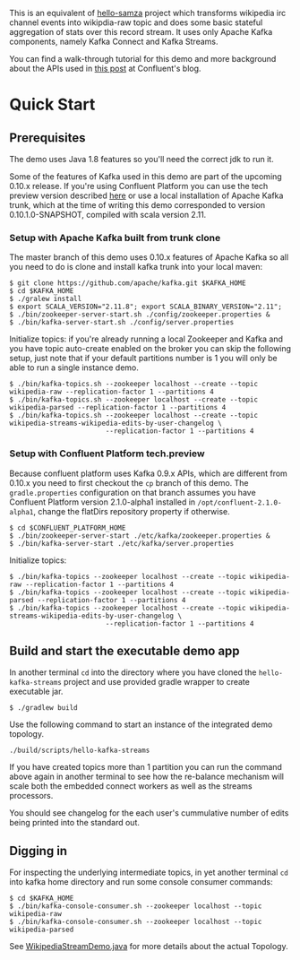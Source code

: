 This is an equivalent of [hello-samza](https://samza.apache.org/startup/hello-samza/0.10/) project which transforms wikipedia irc channel events into wikipdia-raw topic and does some basic stateful aggregation of stats over this record stream. It uses only Apache Kafka components, namely Kafka Connect and Kafka Streams. 

You can find a walk-through tutorial for this demo and more background about the APIs used in [this  post](http://www.confluent.io/blog/hello-world-kafka-connect-kafka-streams) at Confluent's blog. 
 
# Quick Start

## Prerequisites

The demo uses Java 1.8 features so you'll need the correct jdk to run it.

Some of the features of Kafka used in this demo are part of the upcoming 0.10.x release. If you're using Confluent Platform
you can use the tech preview version described [here](http://www.confluent.io/developer#streamspreview) or use a local 
installation of Apache Kafka trunk, which at the time of writing this demo corresponded to version 0.10.1.0-SNAPSHOT, 
compiled with scala version 2.11.

### Setup with Apache Kafka built from trunk clone 

The master branch of this demo uses 0.10.x features of Apache Kafka so all you need to do is clone and install kafka 
trunk into your local maven:
 
    $ git clone https://github.com/apache/kafka.git $KAFKA_HOME
    $ cd $KAFKA_HOME
    $ ./gralew install 
    $ export SCALA_VERSION="2.11.8"; export SCALA_BINARY_VERSION="2.11";
    $ ./bin/zookeeper-server-start.sh ./config/zookeeper.properties &
    $ ./bin/kafka-server-start.sh ./config/server.properties

Initialize topics: if you're already running a local Zookeeper and Kafka and you have topic auto-create enabled on the 
broker you can skip the following setup, just note that if your default partitions number is 1 you will only be able 
to run a single instance demo.

    $ ./bin/kafka-topics.sh --zookeeper localhost --create --topic wikipedia-raw --replication-factor 1 --partitions 4
    $ ./bin/kafka-topics.sh --zookeeper localhost --create --topic wikipedia-parsed --replication-factor 1 --partitions 4
    $ ./bin/kafka-topics.sh --zookeeper localhost --create --topic wikipedia-streams-wikipedia-edits-by-user-changelog \
                            --replication-factor 1 --partitions 4

### Setup with Confluent Platform tech.preview

Because confluent platform uses Kafka 0.9.x APIs, which are different from 0.10.x you need to first checkout the `cp` 
branch of this demo. The `gradle.properties` configuration on that branch assumes you have Confluent Platform 
version 2.1.0-alpha1 installed in `/opt/confluent-2.1.0-alpha1`, change the flatDirs repository property if otherwise.

    $ cd $CONFLUENT_PLATFORM_HOME
    $ ./bin/zookeeper-server-start ./etc/kafka/zookeeper.properties & 
    $ ./bin/kafka-server-start ./etc/kafka/server.properties

Initialize topics:

    $ ./bin/kafka-topics --zookeeper localhost --create --topic wikipedia-raw --replication-factor 1 --partitions 4
    $ ./bin/kafka-topics --zookeeper localhost --create --topic wikipedia-parsed --replication-factor 1 --partitions 4
    $ ./bin/kafka-topics --zookeeper localhost --create --topic wikipedia-streams-wikipedia-edits-by-user-changelog \
                            --replication-factor 1 --partitions 4

## Build and start the executable demo app

In another terminal `cd` into the directory where you have cloned the `hello-kafka-streams` project and use provided
gradle wrapper to create executable jar.

    $ ./gradlew build

Use the following command to start an instance of the integrated demo topology.

    ./build/scripts/hello-kafka-streams

If you have created topics more than 1 partition you can run the command above again in another terminal 
to see how the re-balance mechanism will scale both the embedded connect workers as well as the streams processors.

You should see changelog for the each user's cummulative number of edits being printed into the standard out. 


## Digging in

For inspecting the underlying intermediate topics, in yet another terminal `cd` into kafka home directory 
and run some console consumer commands:

    $ cd $KAFKA_HOME
    $ ./bin/kafka-console-consumer.sh --zookeeper localhost --topic wikipedia-raw
    $ ./bin/kafka-console-consumer.sh --zookeeper localhost --topic wikipedia-parsed

See [WikipediaStreamDemo.java](src/main/java/io/amient/examples/wikipedia/WikipediaStreamDemo.java) for more details about the actual Topology.
